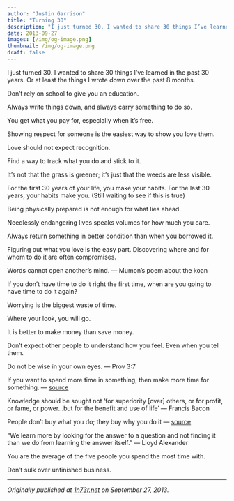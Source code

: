 ```yaml
---
author: "Justin Garrison"
title: "Turning 30"
description: "I just turned 30. I wanted to share 30 things I’ve learned in the past 30 years. Or at least the things I"
date: 2013-09-27
images: [/img/og-image.png]
thumbnail: /img/og-image.png
draft: false
---
```


I just turned 30. I wanted to share 30 things I’ve learned in the past 30 years. Or at least the things I wrote down over the past 8 months.

Don’t rely on school to give you an education.

Always write things down, and always carry something to do so.

You get what you pay for, especially when it’s free.

Showing respect for someone is the easiest way to show you love them.

Love should not expect recognition.

Find a way to track what you do and stick to it.

It’s not that the grass is greener; it’s just that the weeds are less visible.

For the first 30 years of your life, you make your habits. For the last 30 years, your habits make you. (Still waiting to see if this is true)

Being physically prepared is not enough for what lies ahead.

Needlessly endangering lives speaks volumes for how much you care.

Always return something in better condition than when you borrowed it.

Figuring out what you love is the easy part. Discovering where and for whom to do it are often compromises.

Words cannot open another’s mind. — Mumon’s poem about the koan

If you don’t have time to do it right the first time, when are you going to have time to do it again?

Worrying is the biggest waste of time.

Where your look, you will go.

It is better to make money than save money.

Don’t expect other people to understand how you feel. Even when you tell them.

Do not be wise in your own eyes. — Prov 3:7

If you want to spend more time in something, then make more time for something. — [source](http://www.30daysofgettingresults.com/2011/10/day-7-setup-boundaries-and-buffers.html)

Knowledge should be sought not ‘for superiority [over] others, or for profit, or fame, or power…but for the benefit and use of life’ — Francis Bacon

People don’t buy what you do; they buy why you do it — [source](http://www.ted.com/talks/simon_sinek_how_great_leaders_inspire_action.html)

“We learn more by looking for the answer to a question and not finding it than we do from learning the answer itself.” — Lloyd Alexander

You are the average of the five people you spend the most time with.

Don’t sulk over unfinished business.

---

_Originally published at [1n73r.net](http://1n73r.net/2013/09/27/30/) on September 27, 2013._
